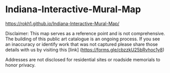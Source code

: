 # Indiana-Interactive-Mural-Map

https://rokh1.github.io/Indiana-Interactive-Mural-Map/ 

Disclaimer: This map serves as a reference point and is not comprehensive. The building of this public art catalogue is an ongoing process. If you see an inaccuracy or identify work that was not captured please share those details with us by visiting this [link]
(https://forms.gle/cbzzkU25bRvhoc1y8)




Addresses are not disclosed for residential sites or roadside memorials to honor privacy.

